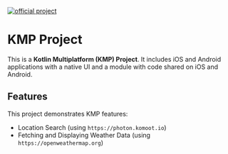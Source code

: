[![official project](http://jb.gg/badges/official.svg)](https://confluence.jetbrains.com/display/ALL/JetBrains+on+GitHub)

# KMP Project

This is a **Kotlin Multiplatform (KMP) Project**. It includes iOS and Android applications with a native UI and a module with code shared on iOS and Android.

## Features

This project demonstrates KMP features:
* Location Search (using `https://photon.komoot.io`)
* Fetching and Displaying Weather Data (using `https://openweathermap.org`)




